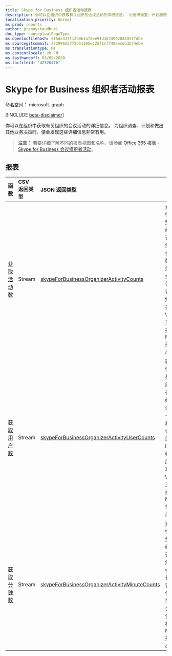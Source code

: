 ```yaml
---
title: Skype for Business 组织者活动报表
description: 你可以在组织中获取有关组织的会议活动的详细信息。 为组织调查、计划和做出其他业务决策时，便会发现这些详细信息非常有用。
localization_priority: Normal
ms.prod: reports
author: pranoychaudhuri
doc_type: conceptualPageType
ms.openlocfilehash: 5f5de33ff12b0b1afebe91d3d7499204495ffdbe
ms.sourcegitcommit: 272996d2772b51105ec25f1cf7482ecda3b74ebe
ms.translationtype: MT
ms.contentlocale: zh-CN
ms.lasthandoff: 03/05/2020
ms.locfileid: "42520476"
---
```

# <a name="skype-for-business-organizer-activity-reports"></a>Skype for Business 组织者活动报表

命名空间： microsoft. graph

[!INCLUDE [beta-disclaimer](../../includes/beta-disclaimer.md)]

你可以在组织中获取有关组织的会议活动的详细信息。 为组织调查、计划和做出其他业务决策时，便会发现这些详细信息非常有用。

> **注意：** 若要详细了解不同的报表视图和名称，请参阅 [Office 365 报表 - Skype for Business 会议组织者活动](https://support.office.com/client/Skype-for-Business-Online-conference-organized-activity-03a255d4-0e1d-4b24-b73d-7a62fae36254)。

## <a name="reports"></a>报表

| 函数                                 | CSV 返回类型 | JSON 返回类型                         | 说明                              |
| :--------------------------------------- | :-------------- | :--------------------------------------- | ---------------------------------------- |
| [获取活动数](../api/reportroot-getskypeforbusinessorganizeractivitycounts.md) | Stream          | [skypeForBusinessOrganizerActivityCounts](../resources/skypeforbusinessorganizeractivitycounts.md) | 获取使用情况趋势，即组织中用户召开和组织的会议会话的次数和类型。 会议会话类型包括 IM、音频/视频、应用共享、Web、第三方拨入/拨出和 Microsoft 拨入/拨出。 |
| [获取用户数](../api/reportroot-getskypeforbusinessorganizeractivityusercounts.md) | Stream          | [skypeForBusinessOrganizerActivityUserCounts](../resources/skypeforbusinessorganizeractivityusercounts.md) | 获取使用情况趋势，即组织中用户召开和组织的会议会话的唯一用户数和类型。 会议会话类型包括 IM、音频/视频、应用共享、Web、第三方拨入/拨出和 Microsoft 拨入/拨出。 |
| [获取分钟数](../api/reportroot-getskypeforbusinessorganizeractivityminutecounts.md) | Stream          | [skypeForBusinessOrganizerActivityMinuteCounts](../resources/skypeforbusinessorganizeractivityminutecounts.md) | 获取使用情况趋势，即组织中用户召开和组织的会议会话的时长（以分钟为单位）和类型。 会议会话类型包括音频/视频和 Microsoft 拨入/拨出。 |
